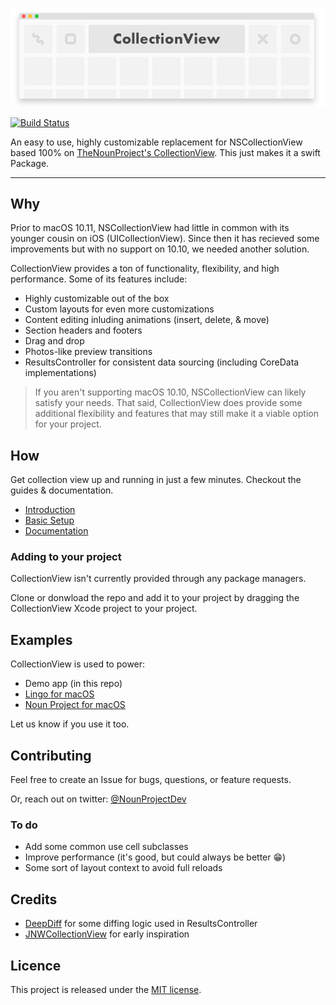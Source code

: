 ![Based on CollectionView from TheNounProject](https://raw.githubusercontent.com/TheNounProject/CollectionView/master/img/header.png "Collection View")

[![Build Status](https://travis-ci.org/TheNounProject/CollectionView.svg?branch=master)](https://travis-ci.org/TheNounProject/CollectionView)

An easy to use, highly customizable replacement for NSCollectionView based 100% on [TheNounProject's CollectionView](https://travis-ci.org/TheNounProject/CollectionView).  This just makes it a swift Package.

---

## Why

Prior to macOS 10.11, NSCollectionView had little in common with its younger cousin on iOS (UICollectionView). Since then it has recieved some improvements but with no support on 10.10, we needed another solution.

CollectionView provides a ton of functionality, flexibility, and high performance. Some of its features include:

* Highly customizable out of the box
* Custom layouts for even more customizations
* Content editing inluding animations (insert, delete, & move)
* Section headers and footers
* Drag and drop
* Photos-like preview transitions
* ResultsController for consistent data sourcing (including CoreData implementations)

> If you aren't supporting macOS 10.10, NSCollectionView can likely satisfy your needs. That said, CollectionView does provide some additional flexibility and features that may still make it a viable option for your project.


## How

Get collection view up and running in just a few minutes. Checkout the guides & documentation.

- [Introduction](https://thenounproject.github.io/CollectionView/introduction.html)
- [Basic Setup](https://thenounproject.github.io/CollectionView/basic-setup.html)
- [Documentation](https://thenounproject.github.io/CollectionView/index.html)


### Adding to your project
CollectionView isn't currently provided through any package managers.

Clone or donwload the repo and add it to your project by dragging the CollectionView Xcode project to your project.

## Examples

CollectionView is used to power:

* Demo app (in this repo)
* [Lingo for macOS](https://lingoapp.com)
* [Noun Project for macOS](https://thenounproject.com/for-mac/)

Let us know if you use it too.

## Contributing
Feel free to create an Issue for bugs, questions, or feature requests.

Or, reach out on twitter: [@NounProjectDev](https://twitter.com/NounProjectDev)

### To do
* Add some common use cell subclasses
* Improve performance (it's good, but could always be better 😁)
* Some sort of layout context to avoid full reloads

## Credits
* [DeepDiff](https://github.com/onmyway133/DeepDiff) for some diffing logic used in ResultsController
* [JNWCollectionView](https://github.com/jwilling/JNWCollectionView) for early inspiration


## Licence
This project is released under the [MIT license](https://github.com/TheNounProject/CollectionView/blob/master/LICENSE).
